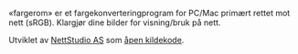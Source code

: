 «fargerom» er et fargekonverteringprogram for PC/Mac primært rettet mot nett (sRGB). Klargjør dine bilder for visning/bruk på nett.

Utviklet av [NettStudio AS](https://nettstudio.no) som [åpen kildekode](https://github.com/nettstudio/fargerom).
